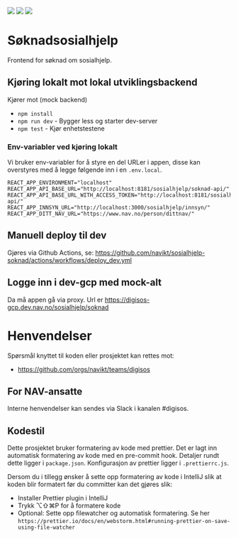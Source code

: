 ![](https://github.com/navikt/sosialhjelp-soknad/workflows/Build%20image/badge.svg?branch=master)
![](https://github.com/navikt/sosialhjelp-soknad/workflows/Deploy%20til%20dev/badge.svg?)
![](https://github.com/navikt/sosialhjelp-soknad/workflows/Deploy%20til%20prod-sbs/badge.svg?)

# Søknadsosialhjelp

Frontend for søknad om sosialhjelp.

## Kjøring lokalt mot lokal utviklingsbackend

Kjører mot (mock backend)

-   `npm install`
-   `npm run dev` - Bygger less og starter dev-server
-   `npm test` - Kjør enhetstestene

### Env-variabler ved kjøring lokalt

Vi bruker env-variabler for å styre en del URLer i appen, disse kan overstyres med å legge følgende inn i en `.env.local`.

```
REACT_APP_ENVIRONMENT="localhost"
REACT_APP_API_BASE_URL="http://localhost:8181/sosialhjelp/soknad-api/"
REACT_APP_API_BASE_URL_WITH_ACCESS_TOKEN="http://localhost:8181/sosialhjelp/soknad-api/"
REACT_APP_INNSYN_URL="http://localhost:3000/sosialhjelp/innsyn/"
REACT_APP_DITT_NAV_URL="https://www.nav.no/person/dittnav/"
```

## Manuell deploy til dev

Gjøres via Github Actions, se: https://github.com/navikt/sosialhjelp-soknad/actions/workflows/deploy_dev.yml

## Logge inn i dev-gcp med mock-alt

Da må appen gå via proxy. Url er https://digisos-gcp.dev.nav.no/sosialhjelp/soknad

# Henvendelser

Spørsmål knyttet til koden eller prosjektet kan rettes mot:

-   https://github.com/orgs/navikt/teams/digisos

## For NAV-ansatte

Interne henvendelser kan sendes via Slack i kanalen #digisos.

## Kodestil

Dette prosjektet bruker formatering av kode med prettier. Det er lagt inn automatisk formatering av kode med en pre-commit hook.
Detaljer rundt dette ligger i `package.json`. Konfigurasjon av prettier ligger i `.prettierrc.js`.

Dersom du i tillegg ønsker å sette opp formatering av kode i IntelliJ slik at koden blir formatert før du committer kan det gjøres slik:

-   Installer Prettier plugin i IntelliJ
-   Trykk ⌥⇧⌘P for å formatere kode
-   Optional: Sette opp filewatcher og automatisk formatering. Se her `https://prettier.io/docs/en/webstorm.html#running-prettier-on-save-using-file-watcher`
